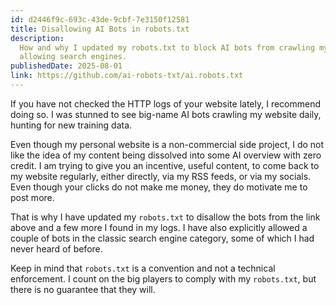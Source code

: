 ```yaml
---
id: d2446f9c-693c-43de-9cbf-7e3150f12581
title: Disallowing AI Bots in robots.txt
description:
  How and why I updated my robots.txt to block AI bots from crawling my personal website, while
  allowing search engines.
publishedDate: 2025-08-01
link: https://github.com/ai-robots-txt/ai.robots.txt
---
```


If you have not checked the HTTP logs of your website lately, I recommend doing so. I was stunned to
see big-name AI bots crawling my website daily, hunting for new training data.

Even though my personal website is a non-commercial side project, I do not like the idea of my
content being dissolved into some AI overview with zero credit. I am trying to give you an
incentive, useful content, to come back to my website regularly, either directly, via my RSS feeds,
or via my socials. Even though your clicks do not make me money, they do motivate me to post more.

That is why I have updated my `robots.txt` to disallow the bots from the link above and a few more I
found in my logs. I have also explicitly allowed a couple of bots in the classic search engine
category, some of which I had never heard of before.

Keep in mind that `robots.txt` is a convention and not a technical enforcement. I count on the big
players to comply with my `robots.txt`, but there is no guarantee that they will.
